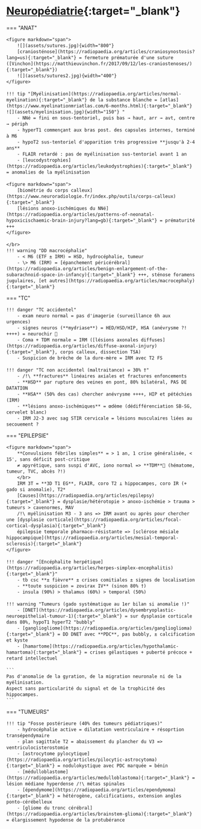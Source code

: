 # [Neuropédiatrie](https://onclepaul.fr/wp-content/uploads/2011/07/3-Cours-Radiopediatrie-MERM-Imagerie-Neuroradiologique-Pediatrique.pdf){:target="_blank"}

=== "ANAT"

    <figure markdown="span">
        ![](assets/sutures.jpg){width="800"}
        [craniosténose](https://radiopaedia.org/articles/craniosynostosis?lang=us){:target="_blank"} = fermeture prématurée d'une suture ([Vinchon](https://matthieuvinchon.fr/2017/09/12/les-craniostenoses/){:target="_blank"})  
        ![](assets/sutures2.jpg){width="400"}  
    </figure>

    !!! tip "[Myélinisation](https://radiopaedia.org/articles/normal-myelination){:target="_blank"} de la substance blanche = [atlas](https://www.myelinationmriatlas.com/6-months.html){:target="_blank"} ![](assets/myelinisation.jpg){width="150"} "
        - NNé = fini en sous-tentoriel, puis bas → haut, arr → avt, centre → périph
        - hyperT1 commençant aux bras post. des capsules internes, terminé à M6
        - hypoT2 sus-tentoriel d'apparition très progressive **jusqu'à 2-4 ans**
        - FLAIR retardé : pas de myélinisation sus-tentoriel avant 1 an
        - [leucodystrophies](https://radiopaedia.org/articles/leukodystrophies){:target="_blank"} = anomalies de la myélinisation

    <figure markdown="span">
        [biométrie du corps calleux](https://www.neuroradiologie.fr/index.php/outils/corps-calleux){:target="_blank"}  
        [lésions anoxo-ischémiques du NNé](https://radiopaedia.org/articles/patterns-of-neonatal-hypoxicischaemic-brain-injury?lang=gb){:target="_blank"} = prématurité +++ 
    </figure>

    </br>
    !!! warning "DD macrocéphalie"
        - < M6 (ETF ± IRM) = HSD, hydrocéphalie, tumeur
        - \> M6 (IRM) = [épanchement péricérébral](https://radiopaedia.org/articles/benign-enlargement-of-the-subarachnoid-space-in-infancy){:target="_blank"} +++, sténose foramens jugulaires, [et autres](https://radiopaedia.org/articles/macrocephaly){:target="_blank"}


=== "TC"
    
    !!! danger "TC accidentel"
        - exam neuro normal = pas d'imagerie (surveillance 6h aux urgences)
        - signes neuros (**mydriase**) = HED/HSD/HIP, HSA (anévrysme ?! ++++) = neurochir 🚨
        - Coma + TDM normale = IRM ([lésions axonales diffuses](https://radiopaedia.org/articles/diffuse-axonal-injury){:target="_blank"}, corps calleux, dissection TSA)
        - Suspicion de brèche de la dure-mère = IRM avec T2 FS

    !!! danger "TC non accidentel (maltraitance) = 30% †"
        - /!\ **fractures** linéaires axiales et fractures enfoncements
        - **HSD** par rupture des veines en pont, 80% bilatéral, PAS DE DATATION
        - **HSA** (50% des cas) chercher anévrysme ++++, HIP et pétéchies (IRM)
        - **lésions anoxo-ischémiques** = œdème (dédifférenciation SB-SG, cervelet blanc)
        - IRM J2-3 avec sag STIR cervicale = lésions musculaires liées au secouement ?
 

=== "EPILEPSIE"

    <figure markdown="span">
        **Convulsions fébriles simples** = > 1 an, 1 crise généralisée, < 15', sans déficit post-critique  
        ≠ apyrétique, sans suspi d'AVC, iono normal => **TDM**🚨 (hématome, tumeur, TVC, abcès ?!)  
        </br> 
        IRM 3T = **3D T1 EG**, FLAIR, coro T2 ⊥ hippocampes, coro IR (+ gado si anomalie), T2*  
        [Causes](https://radiopaedia.org/articles/epilepsy){:target="_blank"} = dysplasie/hétérotopie > anoxo-ischémie > trauma > tumeurs > cavenormes, MAV  
        /!\ myélinisation M3 - 3 ans => IRM avant ou après pour chercher une [dysplasie corticale](https://radiopaedia.org/articles/focal-cortical-dysplasia){:target="_blank"}
        épilepsie temporale pharmaco-résistante => [sclérose mésiale hippocampique](https://radiopaedia.org/articles/mesial-temporal-sclerosis){:target="_blank"}
    </figure>
    
    !!! danger "[Encéphalite herpétique](https://radiopaedia.org/articles/herpes-simplex-encephalitis){:target="_blank"}"
        - tb csc **± fièvre** ± crises comitiales ± signes de localisation
        - **toute suspicion = zovirax IV** (sinon 80% †)
        - insula (90%) > thalamus (60%) > temporal (50%)

    !!! warning "Tumeurs (gado systématique au 1er bilan si anomalie !)"
        - [DNET](https://radiopaedia.org/articles/dysembryoplastic-neuroepithelial-tumour-1){:target="_blank"} = sur dysplasie corticale dans 80%, hypoT1 hyperT2 "bubbly"
        - [gangliogliome](https://radiopaedia.org/articles/ganglioglioma){:target="_blank"} = DD DNET avec **PDC**, pas bubbly, ± calcification et kyste
        - [hamartome](https://radiopaedia.org/articles/hypothalamic-hamartoma){:target="_blank"} = crises gélastiques + puberté précoce + retard intellectuel
    
    ```
    Pas d'anomalie de la gyration, de la migration neuronale ni de la myélinisation.
    Aspect sans particularité du signal et de la trophicité des hippocampes.
    ```


=== "TUMEURS"
    
    !!! tip "Fosse postérieure (40% des tumeurs pédiatriques)"
        - hydrocéphalie active = dilatation ventriculaire + résoprtion transépendymaire
        - plan sagittale T2 = abaissement du plancher du V3 => ventriculocisterostomie
        - [astrocytome pylocytique](https://radiopaedia.org/articles/pilocytic-astrocytoma){:target="_blank"} = nodulokystique avec PDC marquée = bénin
        - [médulloblastome](https://radiopaedia.org/articles/medulloblastoma){:target="_blank"} = lésion médiane hyperdense /!\ métas spinales
        - [épendymome](https://radiopaedia.org/articles/ependymoma){:target="_blank"} = hétérogène, calcifications, extension angles ponto-cérébelleux
        - [gliome du tronc cérébral](https://radiopaedia.org/articles/brainstem-glioma){:target="_blank"} = élargissement hypodense de la protubérance